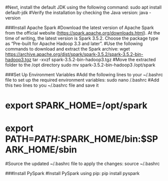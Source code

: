 #Next, install the default JDK using the following command:
sudo apt install default-jdk
#Verify the installation by checking the Java version:
java -version

###Install Apache Spark
#Download the latest version of Apache Spark from the official website (https://spark.apache.org/downloads.html). At the time of writing, the latest version is Spark 3.5.2. Choose the package type as “Pre-built for Apache Hadoop 3.3 and later”.
#Use the following commands to download and extract the Spark archive:
wget https://archive.apache.org/dist/spark/spark-3.5.2/spark-3.5.2-bin-hadoop3.tgz 
tar -xvzf spark-3.5.2-bin-hadoop3.tgz
#Move the extracted folder to the /opt directory
sudo mv spark-3.5.2-bin-hadoop3 /opt/spark

###Set Up Environment Variables
#Add the following lines to your ~/.bashrc file to set up the required environment variables:
sudo nano /.bashrc
#Add this two lines to you ~/.bashrc file and save it
#	export SPARK_HOME=/opt/spark
#	export PATH=$PATH:$SPARK_HOME/bin:$SPARK_HOME/sbin
#Source the updated ~/.bashrc file to apply the changes:
source ~/.bashrc

###Install PySpark
#Install PySpark using pip:
pip install pyspark
